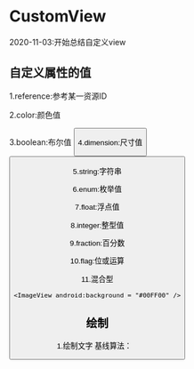 # CustomView



2020-11-03:开始总结自定义view


## 自定义属性的值

1.reference:参考某一资源ID
    <ImageView android:background = "@drawable/图片ID"/>

2.color:颜色值
    <TextView android:textColor = "#00FF00" />

3.boolean:布尔值
    <Button android:focusable = "true"/>

4.dimension:尺寸值
    <Button android:layout_width = "42dp"/>

5.string:字符串
    <TextView android:text = "我是文本"/>

6.enum:枚举值
    <LinearLayout  android:orientation = "vertical"/>

7.float:浮点值
    <alpha android:fromAlpha = "1.0"/>

8.integer:整型值
    <animated-rotate android:framesCount = "12"/>

9.fraction:百分数
    <rotate android:pivotX = "200%"/>

10.flag:位或运算
    <TextView android:gravity="bottom|left"/>

11.混合型
    <ImageView android:background = "@drawable/图片ID" />

    <ImageView android:background = "#00FF00" />
    
## 绘制
1.绘制文字
  基线算法：
  `
  `    
    
